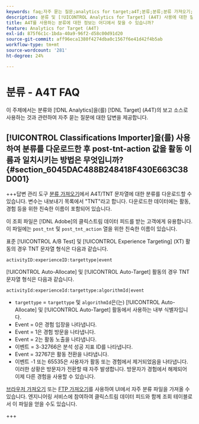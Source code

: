 ```yaml
---
keywords: faq;자주 묻는 질문;analytics for target;a4T;분류;분류;분류 가져오기;post-tnt-action;이벤트 코드
description: 분류 및 [!UICONTROL Analytics for Target] (A4T) 사용에 대한 질문에 대한 답변을 찾아보십시오.
title: A4T를 사용하는 분류에 대한 정보는 어디에서 찾을 수 있습니까?
feature: Analytics for Target (A4T)
exl-id: 875f6c1c-1bda-40a9-96f2-d58c00d91d20
source-git-commit: aff96eca1380f4274dba0c1567f6e41d42f4b5ab
workflow-type: tm+mt
source-wordcount: '281'
ht-degree: 24%

---
```


# 분류 - A4T FAQ

이 주제에서는 분류와 [!DNL Analytics]을(를) [!DNL Target] (A4T)의 보고 소스로 사용하는 것과 관련하여 자주 묻는 질문에 대한 답변을 제공합니다.

## [!UICONTROL Classifications Importer]을(를) 사용하여 분류를 다운로드한 후 post-tnt-action 값을 활동 이름과 일치시키는 방법은 무엇입니까? {#section_6045DAC488B248418F430E663C38D001}

+++답변
관리 도구 [분류 가져오기](https://experienceleague.adobe.com/docs/analytics/components/classifications/classifications-importer/c-working-with-saint.html)에서 A4T/TNT 문자열에 대한 분류를 다운로드할 수 있습니다. 변수는 내보내기 목록에서 &quot;TNT&quot;라고 합니다. 다운로드한 데이터에는 활동, 경험 등을 위한 친숙한 이름이 포함되어 있습니다.

이 조회 파일은 [!DNL Adobe]의 클릭스트림 데이터 피드를 받는 고객에게 유용합니다. 이 파일에는 `post_tnt` 및 `post_tnt_action` 열을 위한 친숙한 이름이 있습니다.

표준 [!UICONTROL A/B Test] 및 [!UICONTROL Experience Targeting] (XT) 활동의 경우 TNT 문자열 형식은 다음과 같습니다.

```
activityID:experienceID:targettype|event
```

[!UICONTROL Auto-Allocate] 및 [!UICONTROL Auto-Target] 활동의 경우 TNT 문자열 형식은 다음과 같습니다.

```
activityId:experienceId:targettype:algorithmId|event
```

* `targettype` = `targettype` 및 `algorithmId`은(는) [!UICONTROL Auto-Allocate] 및 [!UICONTROL Auto-Target] 활동에서 사용하는 내부 식별자입니다.
* Event = 0은 경험 입장을 나타냅니다.
* Event = 1은 경험 방문을 나타냅니다.
* Event = 2는 활동 노출을 나타냅니다.
* 이벤트 = 3-32766은 분석 성공 지표 ID를 나타냅니다.
* Event = 32767은 활동 전환을 나타냅니다.
* 이벤트 -1 또는 65535은 사용자가 활동 또는 경험에서 제거되었음을 나타냅니다. 이러한 상황은 방문자가 전환할 때 자주 발생합니다. 방문자가 경험에서 해제되어 이제 다른 경험을 사용할 수 있습니다.

[브라우저 가져오기](https://experienceleague.adobe.com/docs/analytics/components/classifications/classifications-importer/browser-import.html?lang=en) 또는 [FTP 가져오기](https://experienceleague.adobe.com/docs/analytics/components/classifications/classifications-importer/import-file.html?lang=en)를 사용하여 UI에서 자주 분류 파일을 가져올 수 있습니다. 엔지니어링 서비스에 참여하여 클릭스트림 데이터 피드와 함께 조회 테이블로서 이 파일을 얻을 수도 있습니다.

+++
